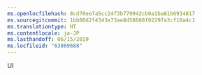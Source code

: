 ```yaml
---
ms.openlocfilehash: 8cd70ee7a5cc24f3b779942cb0a1ba81b6934817
ms.sourcegitcommit: 1bb00d2f4343e73ae8d58668f02297a3cf10a4c1
ms.translationtype: HT
ms.contentlocale: ja-JP
ms.lasthandoff: 06/15/2019
ms.locfileid: "63869688"
---
```

UI